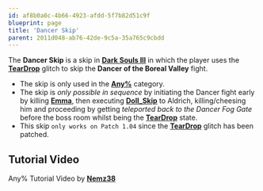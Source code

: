 ```yaml
---
id: af8b0a0c-4b66-4923-afdd-5f7b82d51c9f
blueprint: page
title: 'Dancer Skip'
parent: 2011d048-ab76-42de-9c5a-35a765c9cbdd
---
```

The **Dancer Skip** is a skip in **[Dark Souls III](/darksouls3)** in which the player uses the **[TearDrop](/darksouls3/teardrop)** glitch to skip the **Dancer of the Boreal Valley** fight.

- The skip is only used in the **[Any%](/darksouls3/any)** category.
- The skip is _only possible in sequence_ by initiating the Dancer fight early by killing **[Emma](//darksouls3.wiki.fextralife.com/Emma)**, then executing **[Doll_Skip](/darksouls3/doll-skip)** to Aldrich, killing/cheesing him and proceeding by getting _teleported back to the Dancer Fog Gate_ before the boss room whilst being the **[TearDrop](/darksouls3/teardrop)** state.
- This skip `only works on Patch 1.04` since the **[TearDrop](/darksouls3/teardrop)** glitch has been patched.

## Tutorial Video

Any% Tutorial Video by **[Nemz38](//youtube.com/channel/UCMelEa1ejNbyR2f1zzvyqcw)**
